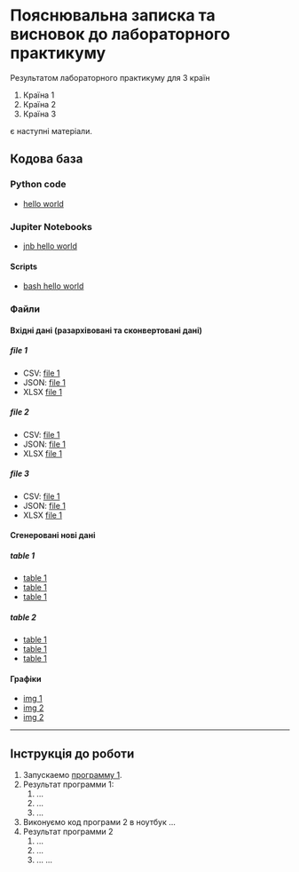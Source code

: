 # Пояснювальна записка та висновок до лабораторного практикуму

Результатом лабораторного практикуму для 3 країн

1. Країна 1
2. Країна 2
3. Країна 3

є наступні матеріали.

## Кодова база

### Python code

- [hello world](src/hello_world.py)

### Jupiter Notebooks

- [jnb hello world](src/hello_world.jnb)

#### Scripts

- [bash hello world](src/hello_world.sh)

### Файли

#### Вхідні дані (разархівовані та сконвертовані дані)

##### file 1

- CSV: [file 1](data/file1link1.csv)
- JSON: [file 1](data/file1link1.json)
- XLSX [file 1](data/file1link1.xlsx)

##### file 2

- CSV: [file 1](data/file1link1.csv)
- JSON: [file 1](data/file1link1.json)
- XLSX [file 1](data/file1link1.xlsx)

##### file 3

- CSV: [file 1](data/file1link1.csv)
- JSON: [file 1](data/file1link1.json)
- XLSX [file 1](data/file1link1.xlsx)

#### Сгенеровані нові дані

##### table 1

- [table 1](data/file1link1.csv)
- [table 1](data/file1link1.xlsx)
- [table 1](data/file1link1.json)

##### table 2

- [table 1](data/file1link1.csv)
- [table 1](data/file1link1.xlsx)
- [table 1](data/file1link1.json)

#### Графіки

- [img 1](src/file1link1.jnb)
- [img 2](img/file1link2.png)
- [img 2](img/file1link2.jpg)

---

## Інструкція до роботи

1. Запускаемо [программу 1](src/hello_world.py).
2. Результат программи 1:
    1. ...
    2. ...
    3. ...
3. Виконуємо код програми 2 в ноутбук ...
4. Результат программи 2
    1. ...
    2. ...
    3. ...
       ...
